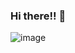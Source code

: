 ### Hi there!! 👋 

![image](https://github.com/gustavomontanini/gustavomontanini/assets/168143050/6c40f9c5-e5de-447e-9376-47b7597e8e2b)

<!--
**gustavomontanini/gustavomontanini** is a ✨ _special_ ✨ repository because its `README.md` (this file) appears on your GitHub profile.

Here are some ideas to get you started:

- 🔭 I’m currently working on ...
- 🌱 I’m currently learning ...
- 👯 I’m looking to collaborate on ...
- 🤔 I’m looking for help with ...
- 💬 Ask me about ...
- 📫 How to reach me: ...
- 😄 Pronouns: ...
- ⚡ Fun fact: ...
-->
